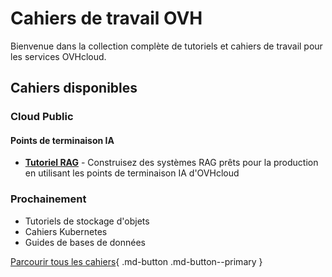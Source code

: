 # Cahiers de travail OVH

Bienvenue dans la collection complète de tutoriels et cahiers de travail pour les services OVHcloud.

## Cahiers disponibles

### Cloud Public

#### Points de terminaison IA
- [**Tutoriel RAG**](/ovhcloud-workbooks/fr/public-cloud/ai-endpoints/rag-tutorial/) - Construisez des systèmes RAG prêts pour la production en utilisant les points de terminaison IA d'OVHcloud

### Prochainement
- Tutoriels de stockage d'objets
- Cahiers Kubernetes
- Guides de bases de données

[Parcourir tous les cahiers](/ovhcloud-workbooks/fr/public-cloud/){ .md-button .md-button--primary }
